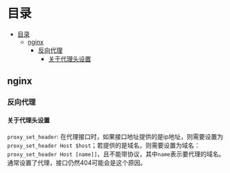 # 目录

- [目录](#目录)
  - [nginx](#nginx)
    - [反向代理](#反向代理)
      - [关于代理头设置](#关于代理头设置)

## nginx

### 反向代理

#### 关于代理头设置

`proxy_set_header`: 在代理接口时，如果接口地址提供的是ip地址，则需要设置为`proxy_set_header Host $host`；若提供的是域名，则需要设置为域名：`proxy_set_header Host [name]]`，且不能带协议，其中`name`表示要代理的域名。
通常设置了代理，接口仍然404可能会是这个原因。